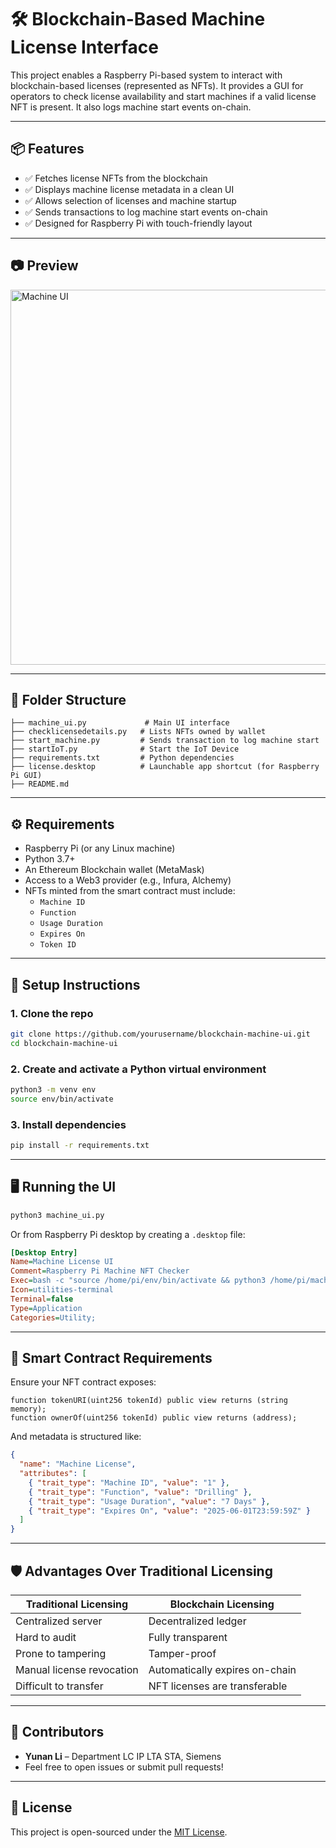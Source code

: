 # 🛠️ Blockchain-Based Machine License Interface

This project enables a Raspberry Pi-based system to interact with blockchain-based licenses (represented as NFTs). It provides a GUI for operators to check license availability and start machines if a valid license NFT is present. It also logs machine start events on-chain.

---

## 📦 Features

- ✅ Fetches license NFTs from the blockchain
- ✅ Displays machine license metadata in a clean UI
- ✅ Allows selection of licenses and machine startup
- ✅ Sends transactions to log machine start events on-chain
- ✅ Designed for Raspberry Pi with touch-friendly layout

---

## 📷 Preview

<img src="screenshot.png" alt="Machine UI" width="600">

---

## 📁 Folder Structure

```
├── machine_ui.py             # Main UI interface
├── checklicensedetails.py   # Lists NFTs owned by wallet
├── start_machine.py         # Sends transaction to log machine start
├── startIoT.py              # Start the IoT Device 
├── requirements.txt         # Python dependencies
├── license.desktop          # Launchable app shortcut (for Raspberry Pi GUI)
├── README.md
```

---

## ⚙️ Requirements

- Raspberry Pi (or any Linux machine)
- Python 3.7+
- An Ethereum Blockchain wallet (MetaMask) 
- Access to a Web3 provider (e.g., Infura, Alchemy)
- NFTs minted from the smart contract must include:
  - `Machine ID`
  - `Function`
  - `Usage Duration`
  - `Expires On`
  - `Token ID`

---

## 🧪 Setup Instructions

### 1. Clone the repo

```bash
git clone https://github.com/yourusername/blockchain-machine-ui.git
cd blockchain-machine-ui
```

### 2. Create and activate a Python virtual environment

```bash
python3 -m venv env
source env/bin/activate
```

### 3. Install dependencies

```bash
pip install -r requirements.txt
```

---

## 🖥️ Running the UI

```bash
python3 machine_ui.py
```

Or from Raspberry Pi desktop by creating a `.desktop` file:

```ini
[Desktop Entry]
Name=Machine License UI
Comment=Raspberry Pi Machine NFT Checker
Exec=bash -c "source /home/pi/env/bin/activate && python3 /home/pi/machine_ui.py"
Icon=utilities-terminal
Terminal=false
Type=Application
Categories=Utility;
```

---

## 🔗 Smart Contract Requirements

Ensure your NFT contract exposes:

```solidity
function tokenURI(uint256 tokenId) public view returns (string memory);
function ownerOf(uint256 tokenId) public view returns (address);
```

And metadata is structured like:

```json
{
  "name": "Machine License",
  "attributes": [
    { "trait_type": "Machine ID", "value": "1" },
    { "trait_type": "Function", "value": "Drilling" },
    { "trait_type": "Usage Duration", "value": "7 Days" },
    { "trait_type": "Expires On", "value": "2025-06-01T23:59:59Z" }
  ]
}
```

---

## 🛡️ Advantages Over Traditional Licensing

| Traditional Licensing | Blockchain Licensing |
|------------------------|----------------------|
| Centralized server | Decentralized ledger |
| Hard to audit | Fully transparent |
| Prone to tampering | Tamper-proof |
| Manual license revocation | Automatically expires on-chain |
| Difficult to transfer | NFT licenses are transferable |

---

## 🤝 Contributors

- **Yunan Li** – Department LC IP LTA STA, Siemens  
- Feel free to open issues or submit pull requests!

---

## 📜 License

This project is open-sourced under the [MIT License](LICENSE).
